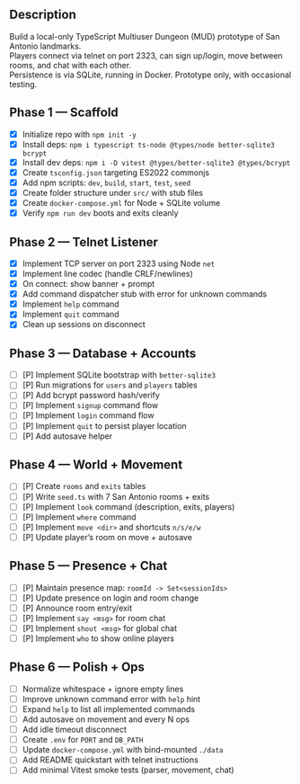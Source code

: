 ## Description
Build a local-only TypeScript Multiuser Dungeon (MUD) prototype of San Antonio landmarks.  
Players connect via telnet on port 2323, can sign up/login, move between rooms, and chat with each other.  
Persistence is via SQLite, running in Docker. Prototype only, with occasional testing.

## Phase 1 — Scaffold
- [x] Initialize repo with `npm init -y`
- [x] Install deps: `npm i typescript ts-node @types/node better-sqlite3 bcrypt`
- [x] Install dev deps: `npm i -D vitest @types/better-sqlite3 @types/bcrypt`
- [x] Create `tsconfig.json` targeting ES2022 commonjs
- [x] Add npm scripts: `dev`, `build`, `start`, `test`, `seed`
- [x] Create folder structure under `src/` with stub files
- [x] Create `docker-compose.yml` for Node + SQLite volume
- [x] Verify `npm run dev` boots and exits cleanly

## Phase 2 — Telnet Listener
- [x] Implement TCP server on port 2323 using Node `net`
- [x] Implement line codec (handle CRLF/newlines)
- [x] On connect: show banner + prompt
- [x] Add command dispatcher stub with error for unknown commands
- [x] Implement `help` command
- [x] Implement `quit` command
- [x] Clean up sessions on disconnect

## Phase 3 — Database + Accounts
- [ ] [P] Implement SQLite bootstrap with `better-sqlite3`
- [ ] [P] Run migrations for `users` and `players` tables
- [ ] [P] Add bcrypt password hash/verify
- [ ] [P] Implement `signup` command flow
- [ ] [P] Implement `login` command flow
- [ ] [P] Implement `quit` to persist player location
- [ ] [P] Add autosave helper

## Phase 4 — World + Movement
- [ ] [P] Create `rooms` and `exits` tables
- [ ] [P] Write `seed.ts` with 7 San Antonio rooms + exits
- [ ] [P] Implement `look` command (description, exits, players)
- [ ] [P] Implement `where` command
- [ ] [P] Implement `move <dir>` and shortcuts `n/s/e/w`
- [ ] [P] Update player’s room on move + autosave

## Phase 5 — Presence + Chat
- [ ] [P] Maintain presence map: `roomId -> Set<sessionIds>`
- [ ] [P] Update presence on login and room change
- [ ] [P] Announce room entry/exit
- [ ] [P] Implement `say <msg>` for room chat
- [ ] [P] Implement `shout <msg>` for global chat
- [ ] [P] Implement `who` to show online players

## Phase 6 — Polish + Ops
- [ ] Normalize whitespace + ignore empty lines
- [ ] Improve unknown command error with `help` hint
- [ ] Expand `help` to list all implemented commands
- [ ] Add autosave on movement and every N ops
- [ ] Add idle timeout disconnect
- [ ] Create `.env` for `PORT` and `DB_PATH`
- [ ] Update `docker-compose.yml` with bind-mounted `./data`
- [ ] Add README quickstart with telnet instructions
- [ ] Add minimal Vitest smoke tests (parser, movement, chat)